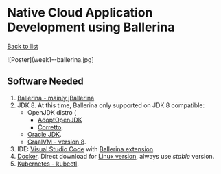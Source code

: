 # Native Cloud Application Development using Ballerina

[Back to list](https://github.com/kamiwabi/weekly-update)

![Poster](week1--ballerina.jpg]

## Software Needed

1.  [Ballerina - mainly jBallerina](https://ballerina.io/downloads/)
2.  JDK 8. At this time, Ballerina only supported on JDK 8 compatible: 
    * OpenJDK distro (
        - [AdoptOpenJDK](https://adoptopenjdk.net/)
        - [Corretto](https://docs.aws.amazon.com/corretto/latest/corretto-8-ug/downloads-list.html).
    * [Oracle JDK](https://www.oracle.com/java/technologies/javase-downloads.html).
    * [GraalVM - version 8](https://github.com/graalvm/graalvm-ce-builds/releases).
3.  IDE: [Visual Studio Code](https://code.visualstudio.com/Download) with [Ballerina extension](https://marketplace.visualstudio.com/items?itemName=ballerina.ballerina).
4.  [Docker](https://docs.docker.com/install/). Direct download for [Linux version](https://docs.docker.com/install/), always use *stable* version.
5.  [Kubernetes - kubectl](https://kubernetes.io/docs/tasks/tools/install-kubectl/).

